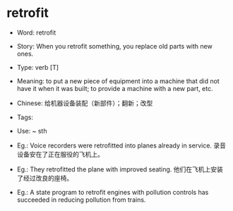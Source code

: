# retrofit

- Word: retrofit
- Story: When you retrofit something, you replace old parts with new ones.

- Type: verb [T]
- Meaning: to put a new piece of equipment into a machine that did not have it when it was built; to provide a machine with a new part, etc.
- Chinese: 给机器设备装配（新部件）；翻新；改型
- Tags: 
- Use: ~ sth
- Eg.: Voice recorders were retrofitted into planes already in service. 录音设备安在了正在服役的飞机上。
- Eg.: They retrofitted the plane with improved seating. 他们在飞机上安装了经过改良的座椅。
- Eg.: A state program to retrofit engines with pollution controls has succeeded in reducing pollution from trains.

